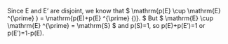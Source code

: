 Since E and E’ are disjoint, we know that
$ \mathrm{p(E} \cup \mathrm{E} ^{\prime} )
= \mathrm{p(E)+p(E} ^{\prime} {)}. $ But
$ \mathrm{E} \cup \mathrm{E} ^{\prime}  = \mathrm{S} $ and p(S)=1, so
p(E)+p(E’)=1 or p(E’)=1-p(E).
